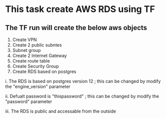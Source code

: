# This task create AWS RDS using TF
## The TF run will create the below aws objects
1. Create VPN
2. Create 2 public subntes
3. Subnet group
4. Create 2 Internet Gateway
5. Create route table
6. Create Security Group
7. Create RDS based on postgres 

  i. The RDS is based on postgres version 12 ; this can be changed by modify the  "engine_version" parameter 
  
  ii. Defualt password is "thispassword" ; this can be changed by modify the  "password" parameter

  iii. The RDS is public and accessable from the outside

